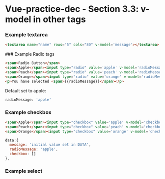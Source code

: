 # Vue-practice-dec - Section 3.3: v-model in other tags

### Example textarea

``` html
<textarea name="name" rows="5" cols="80" v-model='message'></textarea>
```

### Example Radio tags
``` html
<span>Radio Button</span>
<span>Apple</span><input type="radio" value='apple' v-model='radioMessage'>
<span>Peach</span><input type="radio" value='peach' v-model='radioMessage'>
<span>Orange</span><input type="radio" value='orange' v-model='radioMessage'>
<p>You have selected <span>{{radioMessage}}</span></p>
```
Default set to apple:
``` javascript
radioMessage: 'apple'
```
### Example checkbox
``` html
<span>Apple</span><input type="checkbox" value='apple' v-model='checkbox'>
<span>Peach</span><input type="checkbox" value='peach' v-model='checkbox'>
<span>Orange</span><input type="checkbox" value='orange' v-model='checkbox'>
```
``` javascript
data:{
  message: 'initial value set in DATA',
  radioMessage: 'apple',
  checkbox: []
},
```
### Example select
